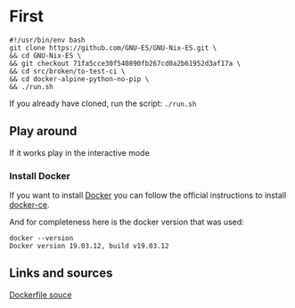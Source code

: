 # First

```
#!/usr/bin/env bash
git clone https://github.com/GNU-ES/GNU-Nix-ES.git \
&& cd GNU-Nix-ES \
&& git checkout 71fa5cce30f540890fb267cd0a2b61952d3af17a \
&& cd src/broken/to-test-ci \
&& cd docker-alpine-python-no-pip \
&& ./run.sh
```

If you already have cloned, run the script:
`./run.sh`


## Play around

If it works play in the interactive mode


### Install Docker

If you want to install [Docker](https://www.docker.com/) you can follow the official instructions to install [docker-ce](https://docs.docker.com/engine/install/).

And for completeness here is the docker version that was used:
```
docker --version
Docker version 19.03.12, build v19.03.12
```

## Links and sources


[Dockerfile souce](https://github.com/docker-library/python/blob/71fa5cce30f540890fb267cd0a2b61952d3af17a/3.8/alpine3.12/Dockerfile)
